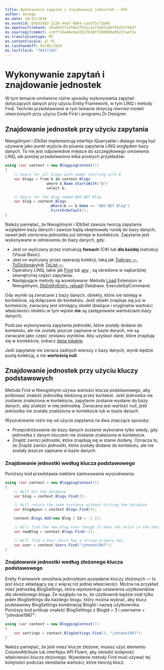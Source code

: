 ```yaml
---
title: Wykonywanie zapytań i znajdowanie jednostek — EF6
author: divega
ms.date: 10/23/2016
ms.assetid: 65bb3db2-2226-44af-8864-caa575cf1b46
ms.openlocfilehash: 29a86817e250a2f53ecaa73e8fa4bf93452f0497
ms.sourcegitcommit: cc0ff36e46e9ed3527638f7208000e8521faef2e
ms.translationtype: MT
ms.contentlocale: pl-PL
ms.lasthandoff: 03/06/2020
ms.locfileid: "78417169"
---
```

# <a name="querying-and-finding-entities"></a>Wykonywanie zapytań i znajdowanie jednostek
W tym temacie omówiono różne sposoby wykonywania zapytań dotyczących danych przy użyciu Entity Framework, w tym LINQ i metody Find. Techniki przedstawione w tym temacie dotyczą również modeli utworzonych przy użyciu Code First i programu Dr Designer.  

## <a name="finding-entities-using-a-query"></a>Znajdowanie jednostek przy użyciu zapytania  

Nieogólnymi i IDbSet implementują interfejs IQueryable i dlatego mogą być używane jako punkt wyjścia do pisania zapytania LINQ względem bazy danych. To nie jest odpowiednie miejsce do szczegółowego omówienia LINQ, ale poniżej przedstawiono kilka prostych przykładów:  

``` csharp
using (var context = new BloggingContext())
{
    // Query for all blogs with names starting with B
    var blogs = from b in context.Blogs
                   where b.Name.StartsWith("B")
                   select b;

    // Query for the Blog named ADO.NET Blog
    var blog = context.Blogs
                    .Where(b => b.Name == "ADO.NET Blog")
                    .FirstOrDefault();
}
```  

Należy pamiętać, że Nieogólnymi i IDbSet zawsze tworzą zapytania względem bazy danych i zawsze będą obejmowały rundę do bazy danych, nawet jeśli zwrócona jednostka już istnieje w kontekście. Zapytanie jest wykonywane w odniesieniu do bazy danych, gdy:  

- Jest on wyliczany przez instrukcję **foreach** (C#) lub **dla każdej** instrukcji (Visual Basic).  
- Jest on wyliczany przez operację kolekcji, taką jak [ToArray —](https://msdn.microsoft.com/library/bb298736), [ToDictionary](https://msdn.microsoft.com/library/system.linq.enumerable.todictionary)lub [ToList —](https://msdn.microsoft.com/library/bb342261).  
- Operatory LINQ, takie jak [First](https://msdn.microsoft.com/library/bb291976) lub [any](https://msdn.microsoft.com/library/bb337697) , są określone w najbardziej zewnętrznej części zapytania.  
- Następujące metody są wywoływane: Metoda [Load](https://msdn.microsoft.com/library/system.data.entity.dbextensions.load) Extension w Nieogólnymi, [DbEntityEntry. reload](https://msdn.microsoft.com/library/system.data.entity.infrastructure.dbentityentry.reload.aspx)i Database. ExecuteSqlCommand.  

Gdy wyniki są zwracane z bazy danych, obiekty, które nie istnieją w kontekście, są dołączane do kontekstu. Jeśli obiekt znajduje się już w kontekście, zwracany jest istniejący obiekt (bieżące i oryginalne wartości właściwości obiektu w tym wpisie **nie** są zastępowane wartościami bazy danych).  

Podczas wykonywania zapytania jednostki, które zostały dodane do kontekstu, ale nie zostały jeszcze zapisane w bazie danych, nie są zwracane jako część zestawu wyników. Aby uzyskać dane, które znajdują się w kontekście, zobacz [dane lokalne](~/ef6/querying/local-data.md).  

Jeśli zapytanie nie zwraca żadnych wierszy z bazy danych, wynik będzie pustą kolekcją, a nie **wartością null**.  

## <a name="finding-entities-using-primary-keys"></a>Znajdowanie jednostek przy użyciu kluczy podstawowych  

Metoda Find w Nieogólnymi używa wartości klucza podstawowego, aby próbować znaleźć jednostkę śledzoną przez kontekst. Jeśli jednostka nie zostanie znaleziona w kontekście, zapytanie zostanie wysłane do bazy danych, aby znaleźć w niej jednostkę. Zwracana jest wartość null, jeśli jednostka nie została znaleziona w kontekście lub w bazie danych.  

Wyszukiwanie różni się od użycia zapytania na dwa znaczące sposoby:  

- Przepodróżowanie do bazy danych zostanie wykonane tylko wtedy, gdy jednostka z danym kluczem nie zostanie znaleziona w kontekście.  
- Znajdź zwróci jednostki, które znajdują się w stanie dodany. Oznacza to, że Znajdź zwróci jednostki, które zostały dodane do kontekstu, ale nie zostały jeszcze zapisane w bazie danych.  
### <a name="finding-an-entity-by-primary-key"></a>Znajdowanie jednostki według klucza podstawowego  

Poniższy kod przedstawia niektóre zastosowania wyszukiwania:  

``` csharp
using (var context = new BloggingContext())
{
    // Will hit the database
    var blog = context.Blogs.Find(3);

    // Will return the same instance without hitting the database
    var blogAgain = context.Blogs.Find(3);

    context.Blogs.Add(new Blog { Id = -1 });

    // Will find the new blog even though it does not exist in the database
    var newBlog = context.Blogs.Find(-1);

    // Will find a User which has a string primary key
    var user = context.Users.Find("johndoe1987");
}
```  

### <a name="finding-an-entity-by-composite-primary-key"></a>Znajdowanie jednostki według złożonego klucza podstawowego  

Entity Framework umożliwia jednostkom posiadanie kluczy złożonych — to jest klucz składający się z więcej niż jednej właściwości. Można na przykład mieć jednostkę BlogSettings, która reprezentuje ustawienia użytkowników dla określonego bloga. Ze względu na to, że użytkownik będzie miał tylko jeden BlogSettings dla każdego blogu, który można wybrać, aby klucz podstawowy BlogSettings kombinację BlogId i nazwę użytkownika. Poniższy kod próbuje znaleźć BlogSettings z BlogId = 3 i username = "johndoe1987":  

``` csharp  
using (var context = new BloggingContext())
{
    var settings = context.BlogSettings.Find(3, "johndoe1987");
}
```  

Należy pamiętać, że jeśli masz klucze złożone, musisz użyć elementu ColumnAttribute lub interfejsu API Fluent, aby określić kolejność właściwości klucza złożonego. Wywołanie metody Find musi używać tej kolejności podczas określania wartości, które tworzą klucz.  
